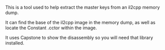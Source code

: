 This is a tool used to help extract the master keys from an il2cpp memory dump.

It can find the base of the il2cpp image in the memory dump, as well as locate the
Constant .cctor within the image.

It uses Capstone to show the disassembly so you will need that library installed.
